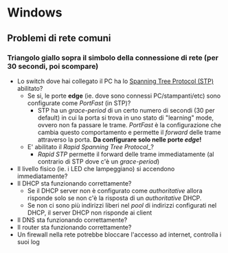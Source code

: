 # Windows

## Problemi di rete comuni

### Triangolo giallo sopra il simbolo della connessione di rete (per 30 secondi, poi scompare)

* Lo switch dove hai collegato il PC ha lo [Spanning Tree Protocol (STP)](https://en.wikipedia.org/wiki/Spanning_Tree_Protocol) abilitato?
  * Se si, le porte __edge__ (ie. dove sono connessi PC/stampanti/etc) sono configurate come _PortFast_ (in STP)?
    * STP ha un _grace-period_ di un certo numero di secondi (30 per default) in cui la porta si trova in uno stato di "learning" mode, ovvero non fa passare le trame. _PortFast_ è la configurazione che cambia questo comportamento e permette il _forward_ delle trame attraverso la porta. **Da configurare solo nelle porte _edge_!**
  * E' abilitato il _Rapid Spanning Tree Protocol__?
    * _Rapid STP_ permette il forward delle trame immediatamente (al contrario di STP dove c'è un _grace-period_)
* Il livello fisico (ie. i LED che lampeggiano) si accendono immediatamente?
* Il DHCP sta funzionando correttamente?
  * Se il DHCP server non è configurato come _authoritative_ allora risponde solo se non c'è la risposta di un _authoritative_ DHCP.
  * Se non ci sono più indirizzi liberi nel _pool_ di indirizzi configurati nel DHCP, il server DHCP non risponde ai client
* Il DNS sta funzionando correttamente?
* Il router sta funzionando correttamente?
* Un firewall nella rete potrebbe bloccare l'accesso ad internet, controlla i suoi log
